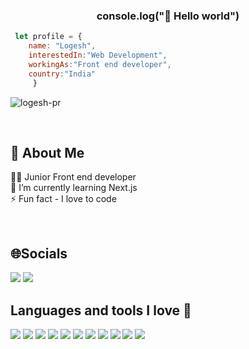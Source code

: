 ###  <P align=center>console.log("👋  Hello world") </P> 


```javascript
 let profile = {
    name: "Logesh",
    interestedIn:"Web Development",
    workingAs:"Front end developer",
    country:"India"
     }
```   

<p align="left"> <img src="https://komarev.com/ghpvc/?username=logesh-pr&label=Profile%20views&color=0e75b6&style=flat" alt="logesh-pr" /> </p>
<br>

## 💫 About Me


👨‍💻 Junior Front end developer<br>🌱 I’m currently learning Next.js<br> ⚡ Fun fact - I love to code 

<br>

##  🌐Socials


<p align=left ><a href="https://twitter.com/Logeshvaraan"><img src="https://img.shields.io/badge/Twitter-000?style=for-the-badge&logo=twitter&logoColor=#1DA1F2"></a>
<a href="#"><img src="https://img.shields.io/badge/LinkedIn-000?style=for-the-badge&logo=linkedin&logoColor=0A66C2"></a></p>



## Languages and tools I love 💖



<p align=left ><img src="https://img.shields.io/badge/-HTML5-000?style=for-the-badge&logo=html5">
<img src="https://img.shields.io/badge/-CSS3-000?style=for-the-badge&logo=css3">
<img src="https://img.shields.io/badge/-Bootstrap-000?style=for-the-badge&logo=bootstrap">
<img src="https://img.shields.io/badge/-SASS-000?style=for-the-badge&logo=sass">
<img src="https://img.shields.io/badge/-JavaScript-000?style=for-the-badge&logo=javascript">
<img src="https://img.shields.io/badge/-TailwindCSS-000?style=for-the-badge&logo=tailwind-css">
<img src="https://img.shields.io/badge/-NPM-000?style=for-the-badge&logo=npm">
<img src="https://img.shields.io/badge/-Figma-000?style=for-the-badge&logo=figma">
<img src="https://img.shields.io/badge/Adobe%20XD-000?style=for-the-badge&logo=Adobe%20XD&logoColor=#FF61F6">
<img src="https://img.shields.io/badge/Adobe%20Illustrator-000?style=for-the-badge&logo=adobe%20illustrator&logoColor=FF9A00">
<img src="https://img.shields.io/badge/Notion-%23000000.svg?style=for-the-badge&logo=notion&logoColor=white">
</p>













